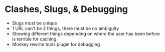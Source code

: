 # Clashes, Slugs, & Debugging

 - Slugs must be unique
 - 1 URL can't be 2 things, there must be no ambiguity
 - Showing different things depending on where the user has been before is terrible for caching
 - Monkey rewrite tools plugin for debugging
